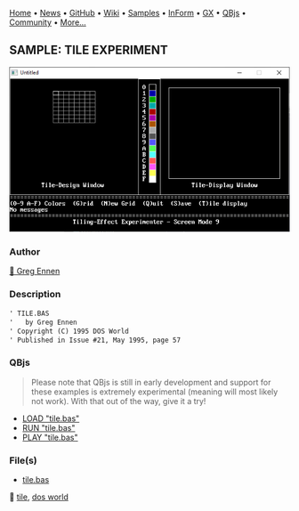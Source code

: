 [Home](https://qb64.com) • [News](../../news.md) • [GitHub](https://github.com/QB64Official/qb64) • [Wiki](https://github.com/QB64Official/qb64/wiki) • [Samples](../../samples.md) • [InForm](../../inform.md) • [GX](../../gx.md) • [QBjs](../../qbjs.md) • [Community](../../community.md) • [More...](../../more.md)

## SAMPLE: TILE EXPERIMENT

![screenshot.png](img/screenshot.png)

### Author

[🐝 Greg Ennen](../greg-ennen.md) 

### Description

```text
' TILE.BAS
'   by Greg Ennen
' Copyright (C) 1995 DOS World
' Published in Issue #21, May 1995, page 57
```

### QBjs

> Please note that QBjs is still in early development and support for these examples is extremely experimental (meaning will most likely not work). With that out of the way, give it a try!

* [LOAD "tile.bas"](https://v6p9d9t4.ssl.hwcdn.net/html/6022890/index.html?src=https://qb64.com/samples/tile-experiment/src/tile.bas)
* [RUN "tile.bas"](https://v6p9d9t4.ssl.hwcdn.net/html/6022890/index.html?mode=auto&src=https://qb64.com/samples/tile-experiment/src/tile.bas)
* [PLAY "tile.bas"](https://v6p9d9t4.ssl.hwcdn.net/html/6022890/index.html?mode=play&src=https://qb64.com/samples/tile-experiment/src/tile.bas)

### File(s)

* [tile.bas](src/tile.bas)

🔗 [tile](../tile.md), [dos world](../dos-world.md)
